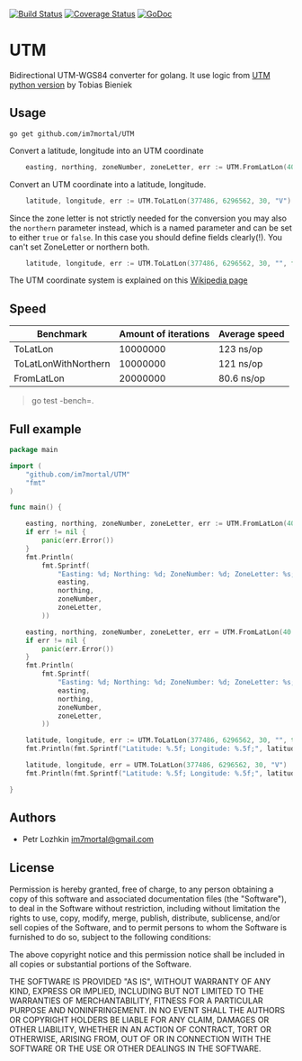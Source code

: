 [![Build Status](https://travis-ci.org/im7mortal/UTM.svg)](https://travis-ci.org/im7mortal/UTM)
[![Coverage Status](https://coveralls.io/repos/im7mortal/UTM/badge.svg?branch=master)](https://coveralls.io/r/im7mortal/UTM?branch=master)
[![GoDoc](https://godoc.org/github.com/im7mortal/UTM?status.svg)](https://godoc.org/github.com/im7mortal/UTM)

UTM
===

Bidirectional UTM-WGS84 converter for golang. It use logic from [UTM python version](https://pypi.python.org/pypi/utm) by Tobias Bieniek

Usage
-----

	go get github.com/im7mortal/UTM

Convert a latitude, longitude into an UTM coordinate

```go
	easting, northing, zoneNumber, zoneLetter, err := UTM.FromLatLon(40.71435, -74.00597, false)
```

Convert an UTM coordinate into a latitude, longitude.

```go
	latitude, longitude, err := UTM.ToLatLon(377486, 6296562, 30, "V")
```

Since the zone letter is not strictly needed for the conversion you may also
the ``northern`` parameter instead, which is a named parameter and can be set
to either ``true`` or ``false``. In this case you should define fields clearly(!).
You can't set ZoneLetter or northern both.

```go
	latitude, longitude, err := UTM.ToLatLon(377486, 6296562, 30, "", false)
```

The UTM coordinate system is explained on this [Wikipedia page](https://en.wikipedia.org/wiki/Universal_Transverse_Mercator_coordinate_system)

Speed
-----

Benchmark             | Amount of iterations | Average speed
--------------------- | -------------------- | -------------
ToLatLon              | 10000000             | 123 ns/op
ToLatLonWithNorthern  | 10000000             | 121 ns/op
FromLatLon            | 20000000             | 80.6 ns/op

> go test -bench=.

Full example
-----------
```go
package main

import (
	"github.com/im7mortal/UTM"
	"fmt"
)

func main() {

	easting, northing, zoneNumber, zoneLetter, err := UTM.FromLatLon(40.71435, -74.00597, false)
	if err != nil {
		panic(err.Error())
	}
	fmt.Println(
		fmt.Sprintf(
			"Easting: %d; Northing: %d; ZoneNumber: %d; ZoneLetter: %s;",
			easting,
			northing,
			zoneNumber,
			zoneLetter,
		))

	easting, northing, zoneNumber, zoneLetter, err = UTM.FromLatLon(40.71435, -74.00597, true)
	if err != nil {
		panic(err.Error())
	}
	fmt.Println(
		fmt.Sprintf(
			"Easting: %d; Northing: %d; ZoneNumber: %d; ZoneLetter: %s;",
			easting,
			northing,
			zoneNumber,
			zoneLetter,
		))

	latitude, longitude, err := UTM.ToLatLon(377486, 6296562, 30, "", true)
	fmt.Println(fmt.Sprintf("Latitude: %.5f; Longitude: %.5f;", latitude, longitude))

	latitude, longitude, err = UTM.ToLatLon(377486, 6296562, 30, "V")
	fmt.Println(fmt.Sprintf("Latitude: %.5f; Longitude: %.5f;", latitude, longitude))

}

```

Authors
-------

* Petr Lozhkin <im7mortal@gmail.com>

License
-------

Permission is hereby granted, free of charge, to any person obtaining a copy of this software and associated documentation files (the "Software"), to deal in the Software without restriction, including without limitation the rights to use, copy, modify, merge, publish, distribute, sublicense, and/or sell copies of the Software, and to permit persons to whom the Software is furnished to do so, subject to the following conditions:

The above copyright notice and this permission notice shall be included in all copies or substantial portions of the Software.

THE SOFTWARE IS PROVIDED "AS IS", WITHOUT WARRANTY OF ANY KIND, EXPRESS OR IMPLIED, INCLUDING BUT NOT LIMITED TO THE WARRANTIES OF MERCHANTABILITY, FITNESS FOR A PARTICULAR PURPOSE AND NONINFRINGEMENT. IN NO EVENT SHALL THE AUTHORS OR COPYRIGHT HOLDERS BE LIABLE FOR ANY CLAIM, DAMAGES OR OTHER LIABILITY, WHETHER IN AN ACTION OF CONTRACT, TORT OR OTHERWISE, ARISING FROM, OUT OF OR IN CONNECTION WITH THE SOFTWARE OR THE USE OR OTHER DEALINGS IN THE SOFTWARE.
